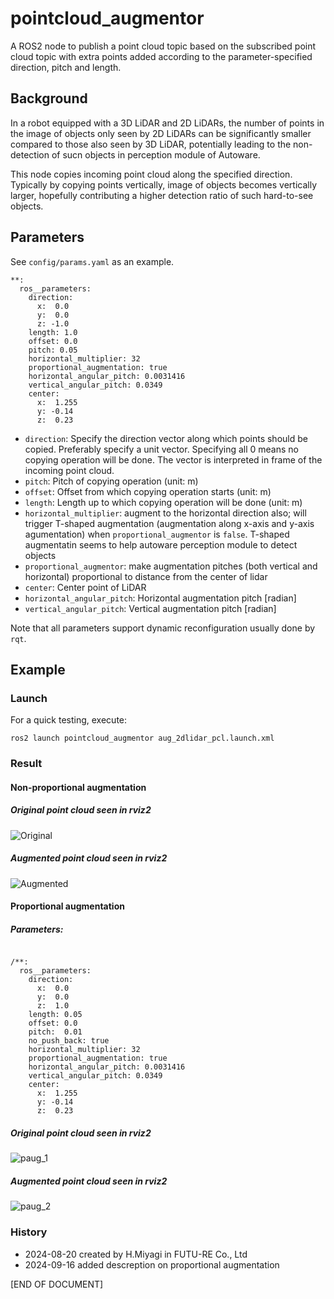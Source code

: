 # pointcloud_augmentor

A ROS2 node to publish a point cloud topic based on the subscribed point cloud topic with extra points added according to the parameter-specified direction, pitch and length.

## Background

In a robot equipped with a 3D LiDAR and 2D LiDARs, the number of points in the image of objects only seen by 2D LiDARs can be significantly smaller compared to those also seen by 3D LiDAR, potentially leading to the non-detection of sucn objects in perception module of Autoware.

This node copies incoming point cloud along the specified direction. Typically by copying points vertically, image of objects becomes vertically larger, hopefully contributing a higher detection ratio of such hard-to-see objects.


## Parameters

See `config/params.yaml` as an example.

~~~
**:
  ros__parameters:
    direction:
      x:  0.0
      y:  0.0
      z: -1.0
    length: 1.0
    offset: 0.0
    pitch: 0.05
    horizontal_multiplier: 32
    proportional_augmentation: true
    horizontal_angular_pitch: 0.0031416
    vertical_angular_pitch: 0.0349
    center:
      x:  1.255
      y: -0.14
      z:  0.23
~~~~

- `direction`: Specify the direction vector along which points should be copied. Preferably specify a unit vector. Specifying all 0 means no copying operation will be done. The vector is interpreted in frame of the incoming point cloud.  
- `pitch`: Pitch of copying operation (unit: m)
- `offset`: Offset from which copying operation starts (unit: m)
- `length`: Length up to which copying operation will be done (unit: m)
- `horizontal_multiplier`: augment to the horizontal direction also; will trigger T-shaped augmentation (augmentation along x-axis and y-axis agumentation) when `proportional_augmentor` is `false`. T-shaped augmentatin seems to help autoware perception module to detect objects 
- `proportional_augmentor`: make augmentation pitches (both vertical and horizontal) proportional to distance from the center of lidar
- `center`: Center point of LiDAR
- `horizontal_angular_pitch`: Horizontal augmentation pitch [radian]
- `vertical_angular_pitch`: Vertical augmentation pitch [radian]

Note that all parameters support dynamic reconfiguration usually done by `rqt`.


## Example

### Launch 

For a quick testing, execute:

`ros2 launch pointcloud_augmentor aug_2dlidar_pcl.launch.xml`

### Result

#### Non-proportional augmentation

##### Original point cloud seen in rviz2

![Original](image/original_2dlidar_points.png)

##### Augmented point cloud seen in rviz2

![Augmented](image/augmented_2dlidar_points.png)


#### Proportional augmentation

##### Parameters:

~~~~

/**:
  ros__parameters:
    direction:
      x:  0.0
      y:  0.0
      z:  1.0
    length: 0.05
    offset: 0.0
    pitch:  0.01
    no_push_back: true
    horizontal_multiplier: 32
    proportional_augmentation: true
    horizontal_angular_pitch: 0.0031416
    vertical_angular_pitch: 0.0349
    center:
      x:  1.255
      y: -0.14
      z:  0.23

~~~~

##### Original point cloud seen in rviz2

![paug_1](image/original_2dlidar_points_prop.png)

##### Augmented point cloud seen in rviz2

![paug_2](image/augmented_2dlidar_points_prop.png)


### History

- 2024-08-20 created by H.Miyagi in FUTU-RE Co., Ltd
- 2024-09-16 added descreption on proportional augmentation


\[END OF DOCUMENT\]
